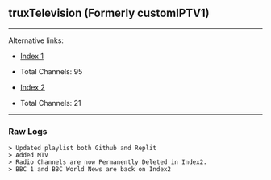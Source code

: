 ## truxTelevision (Formerly customIPTV1)
___
Alternative links:
* [Index 1](https://iptv-1.clarenceestoya.repl.co/index.m3u)

* Total Channels: 95

* [Index 2](https://iptv-1.clarenceestoya.repl.co/index2.m3u)

* Total Channels: 21
___
### Raw Logs
```
> Updated playlist both Github and Replit
> Added MTV
> Radio Channels are now Permanently Deleted in Index2. 
> BBC 1 and BBC World News are back on Index2
```
